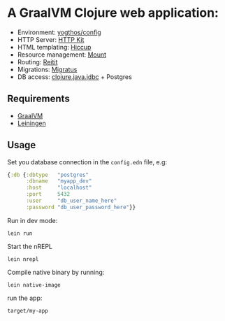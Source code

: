 # A GraalVM Clojure web application:

* Environment: [yogthos/config](https://github.com/yogthos/config)
* HTTP Server: [HTTP Kit](https://github.com/http-kit/http-kit)
* HTML templating: [Hiccup](https://github.com/weavejester/hiccup)
* Resource management: [Mount](https://github.com/tolitius/mount)
* Routing: [Reitit](https://metosin.github.io/reitit/)
* Migrations: [Migratus](https://github.com/yogthos/migratus)
* DB access: [clojure.java.jdbc](https://github.com/clojure/java.jdbc) + Postgres

## Requirements

* [GraalVM](https://github.com/oracle/graal/releases)
* [Leiningen](https://leiningen.org/)

## Usage

Set you database connection in the `config.edn` file, e.g:

```clojure
{:db {:dbtype   "postgres"
      :dbname   "myapp_dev"
      :host     "localhost"
      :port     5432
      :user     "db_user_name_here"
      :password "db_user_password_here"}}
```

Run in dev mode:

    lein run

Start the nREPL

    lein nrepl

Compile native binary by running:

    lein native-image

run the app:

    target/my-app
